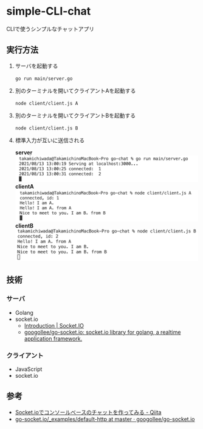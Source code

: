 # simple-CLI-chat

CLIで使うシンプルなチャットアプリ

## 実行方法

1. サーバを起動する

   `go run main/server.go`

2. 別のターミナルを開いてクライアントAを起動する

   `node client/client.js A`

3. 別のターミナルを開いてクライアントBを起動する

   `node client/client.js B`

4. 標準入力が互いに送信される

    **server**
    ![](server.png)
    **clientA**
    ![](clientA.png)
    **clientB**
    ![](clientB.png)

## 技術

### サーバ

- Golang
- socket.io
  - [Introduction \| Socket\.IO](https://socket.io/docs/v4/index.html)
  - [googollee/go\-socket\.io: socket\.io library for golang, a realtime application framework\.](https://github.com/googollee/go-socket.io)

### クライアント

- JavaScript
- socket.io

## 参考

- [Socket\.ioでコンソールベースのチャットを作ってみる \- Qiita](https://qiita.com/takehilo/items/dd64d999058cb1dd2c79)
- [go\-socket\.io/\_examples/default\-http at master · googollee/go\-socket\.io](https://github.com/googollee/go-socket.io/tree/master/_examples/default-http)

